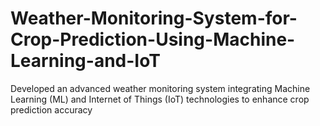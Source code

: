 # Weather-Monitoring-System-for-Crop-Prediction-Using-Machine-Learning-and-IoT
Developed an advanced weather monitoring system integrating Machine Learning (ML) and Internet of Things (IoT) technologies to enhance crop prediction accuracy
